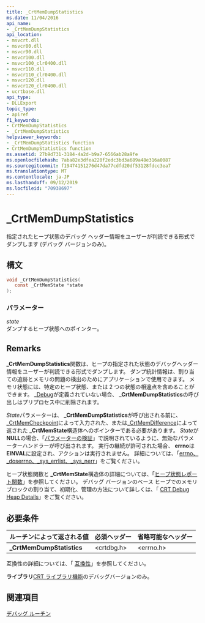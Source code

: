 ```yaml
---
title: _CrtMemDumpStatistics
ms.date: 11/04/2016
api_name:
- _CrtMemDumpStatistics
api_location:
- msvcrt.dll
- msvcr80.dll
- msvcr90.dll
- msvcr100.dll
- msvcr100_clr0400.dll
- msvcr110.dll
- msvcr110_clr0400.dll
- msvcr120.dll
- msvcr120_clr0400.dll
- ucrtbase.dll
api_type:
- DLLExport
topic_type:
- apiref
f1_keywords:
- CrtMemDumpStatistics
- _CrtMemDumpStatistics
helpviewer_keywords:
- _CrtMemDumpStatistics function
- CrtMemDumpStatistics function
ms.assetid: 27b9d731-3184-4a2d-b9a7-6566ab28a9fe
ms.openlocfilehash: 7aba82e3dfea220f2edc3bd3a689a48e316a0087
ms.sourcegitcommit: f19474151276d47da77cdfd20df53128fdcc3ea7
ms.translationtype: MT
ms.contentlocale: ja-JP
ms.lasthandoff: 09/12/2019
ms.locfileid: "70938697"
---
```

# <a name="_crtmemdumpstatistics"></a>_CrtMemDumpStatistics

指定されたヒープ状態のデバッグ ヘッダー情報をユーザーが判読できる形式でダンプします (デバッグ バージョンのみ)。

## <a name="syntax"></a>構文

```C
void _CrtMemDumpStatistics(
   const _CrtMemState *state
);
```

### <a name="parameters"></a>パラメーター

*state*<br/>
ダンプするヒープ状態へのポインター。

## <a name="remarks"></a>Remarks

**_CrtMemDumpStatistics**関数は、ヒープの指定された状態のデバッグヘッダー情報をユーザーが判読できる形式でダンプします。 ダンプ統計情報は、割り当ての追跡とメモリの問題の検出のためにアプリケーションで使用できます。 メモリ状態には、特定のヒープ状態、または 2 つの状態の相違点を含めることができます。 [_Debug](../../c-runtime-library/debug.md)が定義されていない場合、 **_CrtMemDumpStatistics**の呼び出しはプリプロセス中に削除されます。

*State*パラメーターは、 **_CrtMemDumpStatistics**が呼び出される前に、 [_CrtMemCheckpoint](crtmemcheckpoint.md)によって入力された、または[_CrtMemDifference](crtmemdifference.md)によって返された **_CrtMemState**構造体へのポインターである必要があります。 *State*が**NULL**の場合、「[パラメーターの検証](../../c-runtime-library/parameter-validation.md)」で説明されているように、無効なパラメーターハンドラーが呼び出されます。 実行の継続が許可された場合、 **errno**は**EINVAL**に設定され、アクションは実行されません。 詳細については、「[errno、_doserrno、_sys_errlist、_sys_nerr](../../c-runtime-library/errno-doserrno-sys-errlist-and-sys-nerr.md)」をご覧ください。

ヒープ状態関数と **_CrtMemState**構造体の詳細については、「[ヒープ状態レポート関数](/visualstudio/debugger/crt-debug-heap-details)」を参照してください。 デバッグ バージョンのベース ヒープでのメモリ ブロックの割り当て、初期化、管理の方法について詳しくは、「 [CRT Debug Heap Details](/visualstudio/debugger/crt-debug-heap-details)」をご覧ください。

## <a name="requirements"></a>必要条件

|ルーチンによって返される値|必須ヘッダー|省略可能なヘッダー|
|-------------|---------------------|----------------------|
|**_CrtMemDumpStatistics**|\<crtdbg.h>|\<errno.h>|

互換性の詳細については、「 [互換性](../../c-runtime-library/compatibility.md)」を参照してください。

**ライブラリ**[CRT ライブラリ機能](../../c-runtime-library/crt-library-features.md)のデバッグバージョンのみ。

## <a name="see-also"></a>関連項目

[デバッグ ルーチン](../../c-runtime-library/debug-routines.md)<br/>
